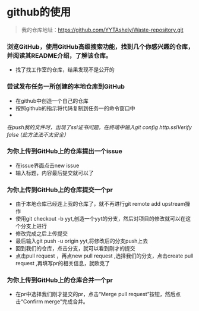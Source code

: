 # github的使用
>我的仓库地址：https://github.com/YYTAshely/Waste-repository.git
### 浏览GitHub，使用GitHub高级搜索功能，找到几个你感兴趣的仓库，并阅读其README介绍，了解该仓库。
- 找了找工作室的仓库，结果发现不是公开的
### 尝试发布任务一所创建的本地仓库到GitHub
- 在github中创造一个自己的仓库
- 按照github的指示将代码复制到任务一的命令窗口中
- 
*在push我的文件时，出现了ssl证书问题，在终端中输入git config http.sslVerify false (此方法法不太安全）*
### 为你上传到GitHub上的仓库提出一个issue
- 在issue界面点击new issue
- 输入标题，内容最后提交就可以了
### 为你上传到GitHub上的仓库提交一个pr
- 由于本地仓库已经连上我的仓库了，就不再进行git remote add upstream操作
- 使用git checkout -b yyt,创造一个yyt的分支，然后对项目的修改就可以在这个分支上进行
- 修改完成之后上传提交
- 最后输入git push -u origin yyt,将修改后的分支push上去
- 回到我们的仓库，点击分支，就可以看到刚才的提交
- 点击pull request ，再点new pull request ,选择我们的分支，点击create pull request ,再填写pr的相关信息，就欧克了
### 为你上传到GitHub上的仓库合并一个pr
- 在pr中选择我们刚才提交的pr，点击“Merge pull request”按钮，然后点击“Confirm merge”完成合并。
